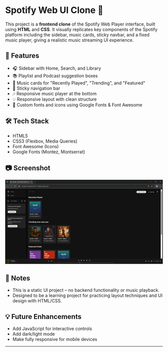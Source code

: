 # Spotify Web UI Clone 🎵

This project is a **frontend clone** of the Spotify Web Player interface, built using **HTML** and **CSS**. It visually replicates key components of the Spotify platform including the sidebar, music cards, sticky navbar, and a fixed music player, giving a realistic music streaming UI experience.

## 🚀 Features

- 🎧 Sidebar with Home, Search, and Library
- 📚 Playlist and Podcast suggestion boxes
- 📀 Music cards for "Recently Played", "Trending", and "Featured"
- 📌 Sticky navigation bar
- 🎶 Responsive music player at the bottom
- 💡 Responsive layout with clean structure
- 🎨 Custom fonts and icons using Google Fonts & Font Awesome

## 🛠️ Tech Stack

- HTML5
- CSS3 (Flexbox, Media Queries)
- Font Awesome (Icons)
- Google Fonts (Montez, Montserrat)

## 📷 Screenshot

![Spotify UI Clone Screenshot](./assets/image.png)

## 📌 Notes

- This is a static UI project – no backend functionality or music playback.
- Designed to be a learning project for practicing layout techniques and UI design with HTML/CSS.

## 💡 Future Enhancements

- Add JavaScript for interactive controls
- Add dark/light mode
- Make fully responsive for mobile devices

---

